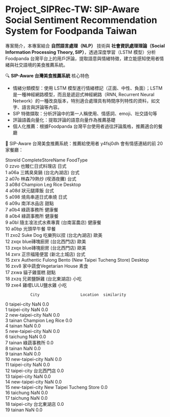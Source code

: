 # Project_SIPRec-TW: SIP-Aware Social Sentiment Recommendation System for Foodpanda Taiwan

專案簡介，本專案結合 __自然語言處理（NLP）__ 技術與 __社會資訊處理理論（Social Information Processing Theory, SIP）__，透過深度學習（LSTM 模型）分析 Foodpanda 台灣平台上的用戶評論，提取語意與情緒特徵，建立能感知使用者情緒與社交語境的美食推薦系統。

🔍 __SIP-Aware 台灣美食推薦系統__ 核心特色

 - 情緒分類模型：使用 LSTM 模型進行情緒標記（正面、中性、負面）；LSTM 是一種神經網路模型，而且是遞迴式神經網路（RNN, Recurrent Neural Network）的一種改良版本，特別適合處理具有時間序列特性的資料，如文字、語言與評論等內容。
 - SIP 特徵擷取：分析評論中的第一人稱使用、情感詞、emoji、社交語句等
 - 評論語義向量化：提取評論的語意向量作為推薦基礎
 - 個人化推薦：根據Foodpanda 台灣平台使用者過往評論風格，推薦適合的餐廳  

 
🎯 SIP-Aware 台灣美食推薦系統：推薦給使用者 y4fsj0dh 會有情感連結的前 20 家餐廳：

   StoreId                                  CompleteStoreName FoodType  \
0     zzvo                                           也鰻仁日式料理店       日式   
1     a06a                                      三媽臭臭鍋 (台北內湖店)       台式   
2     a07o                                      林森79熱炒 (喫酒夜攤)       台式   
3     a08d                                  Champion Leg Rice  Desktop   
4     a08d                                              狀元腿庫飯       台式   
5     a098                                           燒鳥串道日式串燒       日式   
6     a09u                                              南洋冰品店       甜點   
7     a0b4                                              綠蔬事務所      健康餐   
8     a0b4                                              綠蔬事務所      健康餐   
9     a0bl                                  隨主飡法式水煮專賣 (台南富農店)      健康餐   
10    a0bp                                              光頭早午餐       早餐   
11    zxo2                             Suke Dog 吃樂狗以捏 (台北內湖店)       歐美   
12    zxqx                                  ​blue磚塊廚房 (台北西門店)       歐美   
13    zxqx                                  ​blue磚塊廚房 (台北西門店)       歐美   
14    zxrx                                     正宗福隆便當 (新北土城店)       台式   
15    zxrx  Authentic Fulong Bento (New Taipei Tucheng Store)  Desktop   
16    zxv8                               家中蔬食Vegetarian House       素食   
17    zxwa                                              貓子雞蛋糕       甜點   
18    zxzq                                      兄弟鹽酥雞 (台北東湖店)       小吃   
19    zxe4                                          雞嚐LULU鹽水雞       小吃   

               City                  Location  similarity  
0       taipei-city                       NaN         0.0  
1       taipei-city                       NaN         0.0  
2   new-taipei-city                       NaN         0.0  
3            tainan         Champion Leg Rice         0.0  
4            tainan                       NaN         0.0  
5   new-taipei-city                       NaN         0.0  
6          taichung                       NaN         0.0  
7            tainan                     綠蔬事務所         0.0  
8            tainan                       NaN         0.0  
9            tainan                       NaN         0.0  
10  new-taipei-city                       NaN         0.0  
11      taipei-city                       NaN         0.0  
12      taipei-city                     台北西門店         0.0  
13      taipei-city                       NaN         0.0  
14  new-taipei-city                       NaN         0.0  
15  new-taipei-city  New Taipei Tucheng Store         0.0  
16         taichung                       NaN         0.0  
17         taichung                       NaN         0.0  
18      taipei-city                     台北東湖店         0.0  
19           tainan                       NaN         0.0  

